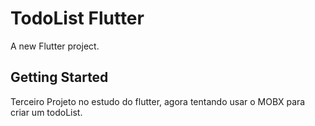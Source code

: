 # TodoList Flutter

A new Flutter project.

## Getting Started

Terceiro Projeto no estudo do flutter, agora tentando usar o MOBX para criar um todoList.

